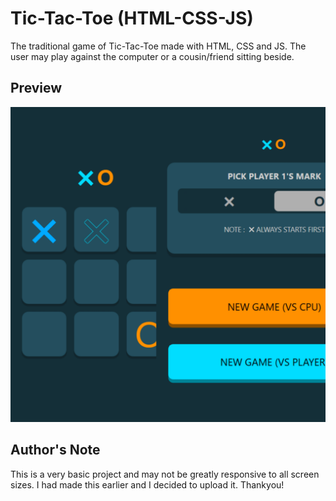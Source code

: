 # Tic-Tac-Toe (HTML-CSS-JS)

The traditional game of Tic-Tac-Toe made with HTML, CSS and JS. The user may play against the computer or a cousin/friend sitting beside. 

## Preview

![Preview screenshot](tictactoe.jpg)

## Author's Note

This is a very basic project and may not be greatly responsive to all screen sizes. I had made this earlier and I decided to upload it. Thankyou!

